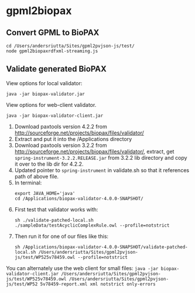 # gpml2biopax

## Convert GPML to BioPAX

```
cd /Users/andersriutta/Sites/gpml2pvjson-js/test/
node gpml2biopaxrdfxml-streaming.js
```

## Validate generated BioPAX

View options for local validator:

```
java -jar biopax-validator.jar

```
View options for web-client validator.


```
java -jar biopax-validator-client.jar

```

1. Download paxtools version 4.2.2 from <http://sourceforge.net/projects/biopax/files/validator/>
2. Extract and put it into the /Applications directory
3. Download paxtools version 3.2.2 from <http://sourceforge.net/projects/biopax/files/validator/>,
   extract, get `spring-instrument-3.2.2.RELEASE.jar` from 3.2.2 lib directory and copy it over to
   the lib dir for 4.2.2.
4. Updated pointer to `spring-instrument` in validate.sh so that it references path of above file.
5. In terminal:
      ```
      export JAVA_HOME='java'
      cd /Applications/biopax-validator-4.0.0-SNAPSHOT/
      ```
6. First test that validator works with:
      ```
      sh ./validate-patched-local.sh ./sampleData/testAcyclicComplexRule.owl --profile=notstrict
      ```
7. Then run it for one of our files like this:
      ```
      sh /Applications/biopax-validator-4.0.0-SNAPSHOT/validate-patched-local.sh /Users/andersriutta/Sites/gpml2pvjson-js/test/WP525v78459.owl --profile=notstrict
      ```

You can alternately use the web client for small files:
    ```
    java -jar biopax-validator-client.jar /Users/andersriutta/Sites/gpml2pvjson-js/test/WP525v78459.owl /Users/andersriutta/Sites/gpml2pvjson-js/test/WP52
    5v78459-report.xml xml notstrict only-errors
    ```
